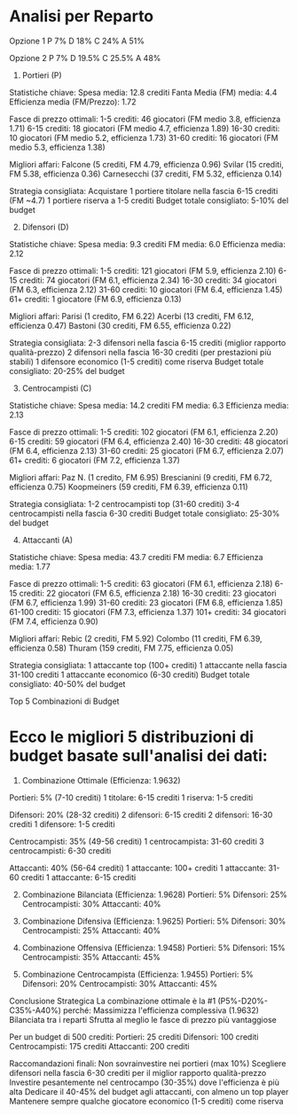 # Analisi per Reparto


Opzione 1
P 7%
D 18%
C 24%
A 51%

Opzione 2
P 7%
D 19.5%
C 25.5%
A 48%

1. Portieri (P)

Statistiche chiave:
Spesa media: 12.8 crediti
Fanta Media (FM) media: 4.4
Efficienza media (FM/Prezzo): 1.72

Fasce di prezzo ottimali:
1-5 crediti: 46 giocatori (FM medio 3.8, efficienza 1.71)
6-15 crediti: 18 giocatori (FM medio 4.7, efficienza 1.89)
16-30 crediti: 10 giocatori (FM medio 5.2, efficienza 1.73)
31-60 crediti: 16 giocatori (FM medio 5.3, efficienza 1.38)

Migliori affari:
Falcone (5 crediti, FM 4.79, efficienza 0.96)
Svilar (15 crediti, FM 5.38, efficienza 0.36)
Carnesecchi (37 crediti, FM 5.32, efficienza 0.14)

Strategia consigliata:
Acquistare 1 portiere titolare nella fascia 6-15 crediti (FM ~4.7)
1 portiere riserva a 1-5 crediti
Budget totale consigliato: 5-10% del budget

2. Difensori (D)

Statistiche chiave:
Spesa media: 9.3 crediti
FM media: 6.0
Efficienza media: 2.12

Fasce di prezzo ottimali:
1-5 crediti: 121 giocatori (FM 5.9, efficienza 2.10)
6-15 crediti: 74 giocatori (FM 6.1, efficienza 2.34)
16-30 crediti: 34 giocatori (FM 6.3, efficienza 2.12)
31-60 crediti: 10 giocatori (FM 6.4, efficienza 1.45)
61+ crediti: 1 giocatore (FM 6.9, efficienza 0.13)

Migliori affari:
Parisi (1 credito, FM 6.22)
Acerbi (13 crediti, FM 6.12, efficienza 0.47)
Bastoni (30 crediti, FM 6.55, efficienza 0.22)

Strategia consigliata:
2-3 difensori nella fascia 6-15 crediti (miglior rapporto qualità-prezzo)
2 difensori nella fascia 16-30 crediti (per prestazioni più stabili)
1 difensore economico (1-5 crediti) come riserva
Budget totale consigliato: 20-25% del budget

3. Centrocampisti (C)

Statistiche chiave:
Spesa media: 14.2 crediti
FM media: 6.3
Efficienza media: 2.13

Fasce di prezzo ottimali:
1-5 crediti: 102 giocatori (FM 6.1, efficienza 2.20)
6-15 crediti: 59 giocatori (FM 6.4, efficienza 2.40)
16-30 crediti: 48 giocatori (FM 6.4, efficienza 2.13)
31-60 crediti: 25 giocatori (FM 6.7, efficienza 2.07)
61+ crediti: 6 giocatori (FM 7.2, efficienza 1.37)

Migliori affari:
Paz N. (1 credito, FM 6.95)
Brescianini (9 crediti, FM 6.72, efficienza 0.75)
Koopmeiners (59 crediti, FM 6.39, efficienza 0.11)

Strategia consigliata:
1-2 centrocampisti top (31-60 crediti)
3-4 centrocampisti nella fascia 6-30 crediti
Budget totale consigliato: 25-30% del budget

4. Attaccanti (A)

Statistiche chiave:
Spesa media: 43.7 crediti
FM media: 6.7
Efficienza media: 1.77

Fasce di prezzo ottimali:
1-5 crediti: 63 giocatori (FM 6.1, efficienza 2.18)
6-15 crediti: 22 giocatori (FM 6.5, efficienza 2.18)
16-30 crediti: 23 giocatori (FM 6.7, efficienza 1.99)
31-60 crediti: 23 giocatori (FM 6.8, efficienza 1.85)
61-100 crediti: 15 giocatori (FM 7.3, efficienza 1.37)
101+ crediti: 34 giocatori (FM 7.4, efficienza 0.90)

Migliori affari:
Rebic (2 crediti, FM 5.92)
Colombo (11 crediti, FM 6.39, efficienza 0.58)
Thuram (159 crediti, FM 7.75, efficienza 0.05)

Strategia consigliata:
1 attaccante top (100+ crediti)
1 attaccante nella fascia 31-100 crediti
1 attaccante economico (6-30 crediti)
Budget totale consigliato: 40-50% del budget

Top 5 Combinazioni di Budget


# Ecco le migliori 5 distribuzioni di budget basate sull'analisi dei dati:

1. Combinazione Ottimale (Efficienza: 1.9632)

Portieri: 5% (7-10 crediti)
1 titolare: 6-15 crediti
1 riserva: 1-5 crediti

Difensori: 20% (28-32 crediti)
2 difensori: 6-15 crediti
2 difensori: 16-30 crediti
1 difensore: 1-5 crediti

Centrocampisti: 35% (49-56 crediti)
1 centrocampista: 31-60 crediti
3 centrocampisti: 6-30 crediti

Attaccanti: 40% (56-64 crediti)
1 attaccante: 100+ crediti
1 attaccante: 31-60 crediti
1 attaccante: 6-15 crediti

2. Combinazione Bilanciata (Efficienza: 1.9628)
Portieri: 5%
Difensori: 25%
Centrocampisti: 30%
Attaccanti: 40%

3. Combinazione Difensiva (Efficienza: 1.9625)
Portieri: 5%
Difensori: 30%
Centrocampisti: 25%
Attaccanti: 40%

4. Combinazione Offensiva (Efficienza: 1.9458)
Portieri: 5%
Difensori: 15%
Centrocampisti: 35%
Attaccanti: 45%

5. Combinazione Centrocampista (Efficienza: 1.9455)
Portieri: 5%
Difensori: 20%
Centrocampisti: 30%
Attaccanti: 45%

Conclusione Strategica
La combinazione ottimale è la #1 (P5%-D20%-C35%-A40%) perché:
Massimizza l'efficienza complessiva (1.9632)
Bilanciata tra i reparti
Sfrutta al meglio le fasce di prezzo più vantaggiose

Per un budget di 500 crediti:
Portieri: 25 crediti
Difensori: 100 crediti
Centrocampisti: 175 crediti
Attaccanti: 200 crediti

Raccomandazioni finali:
Non sovrainvestire nei portieri (max 10%)
Scegliere difensori nella fascia 6-30 crediti per il miglior rapporto qualità-prezzo
Investire pesantemente nel centrocampo (30-35%) dove l'efficienza è più alta
Dedicare il 40-45% del budget agli attaccanti, con almeno un top player
Mantenere sempre qualche giocatore economico (1-5 crediti) come riserva